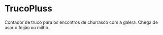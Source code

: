 # TrucoPluss
Contador de truco para os encontros de churrasco com a galera. Chega de usar o feijão ou milho.
